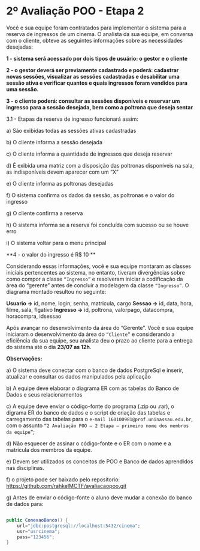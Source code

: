 # 2º Avaliação POO - Etapa 2

Você e sua equipe foram contratados para implementar o sistema para a reserva de ingressos de um cinema. O analista da sua equipe, em conversa com o cliente, obteve as seguintes informações sobre as necessidades desejadas:

**1 - sistema será acessado por dois tipos de usuário: o gestor e o cliente**

**2 - o gestor deverá ser previamente cadastrado e poderá: cadastrar novas sessões, visualizar as sessões cadastradas e desabilitar uma sessão ativa e verificar quantos e quais ingressos foram vendidos para uma sessão.**

**3 - o cliente poderá: consultar as sessões disponíveis e reservar um ingresso para a sessão desejada, bem como a poltrona que deseja sentar**


3.1 - Etapas da reserva de ingresso funcionará assim:

a) São exibidas todas as sessões ativas cadastradas

b) O cliente informa a sessão desejada

c) O cliente informa a quantidade de ingressos que deseja reservar

d) É exibida uma matriz com a disposição das poltronas disponíveis na sala, as indisponíveis devem aparecer com um “X”

e) O cliente informa as poltronas desejadas

f) O sistema confirma os dados da sessão, as poltronas e o valor do ingresso

g) O cliente confirma a reserva

h) O sistema informa se a reserva foi concluída com sucesso ou se houve erro

i) O sistema voltar para o menu principal



**4 - o valor do ingresso é R$ 10 **


Considerando essas informações, você e sua equipe montaram as classes iniciais pertencentes ao sistema, no entanto, tiveram divergências sobre como compor a classe `“Ingresso”` e resolveram iniciar a codificação da área do “gerente” antes de concluir a modelagem da classe `“Ingresso”`. O diagrama montado resultou no seguinte:

 **Usuario ->** id, nome, login, senha, matricula, cargo
 **Sessao ->** id, data, hora, filme, sala, flgativo
 **Ingresso ->** id, poltrona, valorpago, datacompra, horacompra, idsessao
 

Após avançar no desenvolvimento da área do “Gerente”. Você e sua equipe iniciaram o desenvolvimento da área do `“Cliente”` e considerando a eficiência da sua equipe, seu analista deu o prazo ao cliente para a entrega do sistema até o dia **23/07 as 12h**. 

**Observações:**

a) O sistema deve conectar com o banco de dados PostgreSql e inserir, atualizar e consultar os dados manipulados pela aplicação

b) A equipe deve elaborar o diagrama ER com as tabelas do Banco de Dados e seus relacionamentos

c) A equipe deve enviar o código-fonte do programa (.zip ou .rar), o digrama ER do banco de dados e o script de criação das tabelas e carregamento das tabelas para o `e-mail 160100981@prof.uninassau.edu.br`, com o assunto `“2 Avaliação POO – 2 Etapa – primeiro nome dos membros da equipe”`;

d) Não esquecer de assinar o código-fonte e o ER com o nome e a matrícula dos membros da equipe.

e) Devem ser utilizados os conceitos de POO e Banco de dados aprendidos nas disciplinas.

f) o projeto pode ser baixado pelo repositorio: https://github.com/rahkelMCTF/avaliacaopoo.git

g) Antes de enviar o código-fonte o aluno deve mudar  a conexão do banco de dados para:
```java

public ConexaoBanco() {     
	url="jdbc:postgresql://localhost:5432/cinema";
	usr="usrcinema";
	pass="123456";
}
```

